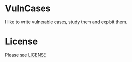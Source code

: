 # VulnCases

I like to write vulnerable cases, study them and exploit them.

# License

Please see [LICENSE](https://github.com/wchen-r7/VulnCases/blob/master/LICENSE)
